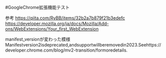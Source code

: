 #GoogleChrome拡張機能テスト

参考
https://qiita.com/RyBB/items/32b2a7b879f21b3edefc
https://developer.mozilla.org/ja/docs/Mozilla/Add-ons/WebExtensions/Your_first_WebExtension



manifest_versionが変わった模様
Manifestversion2isdeprecated,andsupportwillberemovedin2023.Seehttps://developer.chrome.com/blog/mv2-transition/formoredetails.

